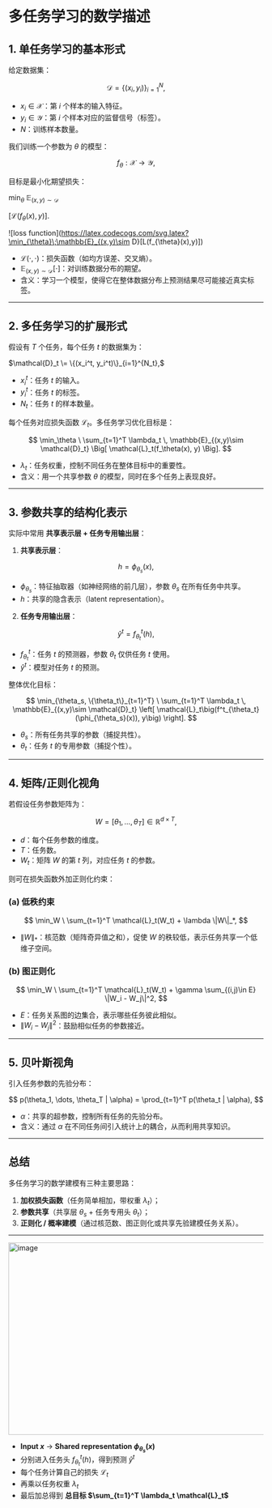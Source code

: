 # 多任务学习的数学描述

## 1. 单任务学习的基本形式

给定数据集：

$$
\mathcal{D} = \{(x_i, y_i)\}_{i=1}^N,
$$

* $x_i \in \mathcal{X}$：第 $i$ 个样本的输入特征。
* $y_i \in \mathcal{Y}$：第 $i$ 个样本对应的监督信号（标签）。
* $N$：训练样本数量。

我们训练一个参数为 $\theta$ 的模型：

$$
f_\theta : \mathcal{X} \to \mathcal{Y},
$$

目标是最小化期望损失：

${\min_\theta \ \mathbb{E}_{(x,y)\sim \mathcal{D}} }$        

${\left[ \mathcal{L}(f_\theta(x), y) \right].}$


![loss function](https://latex.codecogs.com/svg.latex?\min_{\theta}\;\mathbb{E}_{(x,y)\sim D}[L(f_{\theta}(x),y)])


* $\mathcal{L}(\cdot, \cdot)$：损失函数（如均方误差、交叉熵）。
* $\mathbb{E}_{(x,y)\sim \mathcal{D}}[\cdot]$：对训练数据分布的期望。
* 含义：学习一个模型，使得它在整体数据分布上预测结果尽可能接近真实标签。

---

## 2. 多任务学习的扩展形式

假设有 $T$ 个任务，每个任务 $t$ 的数据集为：

$\mathcal{D}_t \= \{(x_i^t, y_i^t)\}_{i=1}^{N_t},$

* $x_i^t$：任务 $t$ 的输入。
* $y_i^t$：任务 $t$ 的标签。
* $N_t$：任务 $t$ 的样本数量。

每个任务对应损失函数 $\mathcal{L}_t$。多任务学习优化目标是：

$$
\min_\theta \ \sum_{t=1}^T \lambda_t \, \mathbb{E}_{(x,y)\sim \mathcal{D}_t} \Big[ \mathcal{L}_t(f_\theta(x), y) \Big].
$$

* $\lambda_t$：任务权重，控制不同任务在整体目标中的重要性。
* 含义：用一个共享参数 $\theta$ 的模型，同时在多个任务上表现良好。

---

## 3. 参数共享的结构化表示

实际中常用 **共享表示层 + 任务专用输出层**：

1. **共享表示层**：

$$
h = \phi_{\theta_s}(x),
$$

* $\phi_{\theta_s}$：特征抽取器（如神经网络的前几层），参数 $\theta_s$ 在所有任务中共享。
* $h$：共享的隐含表示（latent representation）。

2. **任务专用输出层**：

$$
\hat{y}^t = f^t_{\theta_t}(h),
$$

* $f^t_{\theta_t}$：任务 $t$ 的预测器，参数 $\theta_t$ 仅供任务 $t$ 使用。
* $\hat{y}^t$：模型对任务 $t$ 的预测。

整体优化目标：

$$
\min_{\theta_s, \{\theta_t\}_{t=1}^T} \ \sum_{t=1}^T \lambda_t \, \mathbb{E}_{(x,y)\sim \mathcal{D}_t} \left[ \mathcal{L}_t\big(f^t_{\theta_t}(\phi_{\theta_s}(x)), y\big) \right].
$$

* $\theta_s$：所有任务共享的参数（捕捉共性）。
* $\theta_t$：任务 $t$ 的专用参数（捕捉个性）。

---

## 4. 矩阵/正则化视角

若假设任务参数矩阵为：

$$
W = [\theta_1, \dots, \theta_T] \in \mathbb{R}^{d \times T},
$$

* $d$：每个任务参数的维度。
* $T$：任务数。
* $W_t$：矩阵 $W$ 的第 $t$ 列，对应任务 $t$ 的参数。

则可在损失函数外加正则化约束：

### (a) 低秩约束

$$
\min_W \ \sum_{t=1}^T \mathcal{L}_t(W_t) + \lambda \|W\|_*,
$$

* $\|W\|_*$：核范数（矩阵奇异值之和），促使 $W$ 的秩较低，表示任务共享一个低维子空间。

### (b) 图正则化

$$
\min_W \ \sum_{t=1}^T \mathcal{L}_t(W_t) + \gamma \sum_{(i,j)\in E} \|W_i - W_j\|^2,
$$

* $E$：任务关系图的边集合，表示哪些任务彼此相似。
* $\|W_i - W_j\|^2$：鼓励相似任务的参数接近。

---

## 5. 贝叶斯视角

引入任务参数的先验分布：

$$
p(\theta_1, \dots, \theta_T | \alpha) = \prod_{t=1}^T p(\theta_t | \alpha),
$$

* $\alpha$：共享的超参数，控制所有任务的先验分布。
* 含义：通过 $\alpha$ 在不同任务间引入统计上的耦合，从而利用共享知识。

---

## 总结

多任务学习的数学建模有三种主要思路：

1. **加权损失函数**（任务简单相加，带权重 $\lambda_t$）；
2. **参数共享**（共享层 $\theta_s$ + 任务专用头 $\theta_t$）；
3. **正则化 / 概率建模**（通过核范数、图正则化或共享先验建模任务关系）。

---

<img width="1000" height="380" alt="image" src="https://github.com/user-attachments/assets/3f6e0222-c92a-4f1d-bdcb-44bd1b8378ae" />


* **Input $x$** → **Shared representation $\phi_{\theta_s}(x)$**
* 分别进入任务头 $f^t_{\theta_t}(h)$，得到预测 $\hat{y}^t$
* 每个任务计算自己的损失 $\mathcal{L}_t$
* 再乘以任务权重 $\lambda_t$
* 最后加总得到 **总目标 $\sum_{t=1}^T \lambda_t \mathcal{L}_t$**



